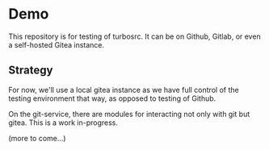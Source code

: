 # Demo

This repository is for testing of turbosrc. It can be on Github, Gitlab, or even a self-hosted Gitea instance.

## Strategy

For now, we'll use a local gitea instance as we have full control of the testing environment that way, as opposed to testing of Github.

On the git-service, there are modules for interacting not only with git but gitea. This is a work in-progress.

(more to come...)